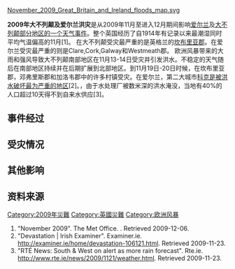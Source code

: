 [November_2009_Great_Britain_and_Ireland_floods_map.svg](https://zh.wikipedia.org/wiki/File:November_2009_Great_Britain_and_Ireland_floods_map.svg "fig:November_2009_Great_Britain_and_Ireland_floods_map.svg")

**2009年大不列颠及爱尔兰洪灾**是从2009年11月至进入12月期间影响[爱尔兰](../Page/爱尔兰.md "wikilink")及[大不列颠部分地区的一个天气事件](https://zh.wikipedia.org/wiki/大不列颠 "wikilink")。整个英国经历了自1914年有记录以来最潮湿同时平均气温偏高的11月\[1\]。 在大不列颠受灾最严重的是英格兰的[坎布里亚郡](https://zh.wikipedia.org/wiki/坎布里亚郡 "wikilink")。在爱尔兰受灾最严重的则是Clare,Cork,Galway和Westmeath郡。 欧洲风暴带来的大雨和强风导致大不列颠南部地区在11月13-14日受灾并引发洪水。不稳定的天气随后在南部地区持续并在后期扩展到北部地区。到11月19日-20日时候，在坎布里亚郡，邓弗里斯郡和加洛韦郡中的许多村镇受灾。在爱尔兰，第二大城市[科克是被洪水破坏最为严重的地区](../Page/科克_\(爱尔兰\).md "wikilink")\[2\]。，由于水处理厂被数米深的洪水淹没，当地有40%的人口超过10天得不到自来水供应\[3\]。

## 事件经过

## 受灾情况

## 其他影响

## 资料来源

<references />

[Category:2009年災難](https://zh.wikipedia.org/wiki/Category:2009年災難 "wikilink") [Category:英國災難](https://zh.wikipedia.org/wiki/Category:英國災難 "wikilink") [Category:欧洲风暴](https://zh.wikipedia.org/wiki/Category:欧洲风暴 "wikilink")

1.  "November 2009". The Met Office. . Retrieved 2009-12-06.
2.  "Devastation | Irish Examiner". Examiner.ie. <http://examiner.ie/home/devastation-106121.html>. Retrieved 2009-11-23.
3.  "RTÉ News: South & West on alert as more rain forecast". Rte.ie. <http://www.rte.ie/news/2009/1121/weather.html>. Retrieved 2009-11-23.